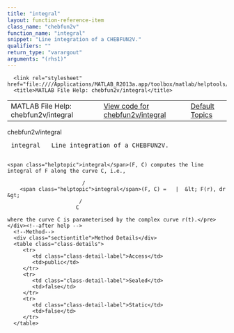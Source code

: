 ```yaml
---
title: "integral"
layout: function-reference-item
class_name: "chebfun2v"
function_name: "integral"
snippet: "Line integration of a CHEBFUN2V."
qualifiers: ""
return_type: "varargout"
arguments: "(rhs1)"
---
```


<html>
   <head>
      <meta http-equiv="Content-Type" content="text/html; charset=utf-8">
   
      <link rel="stylesheet" href="file:////Applications/MATLAB_R2013a.app/toolbox/matlab/helptools/private/helpwin.css">
      <title>MATLAB File Help: chebfun2v/integral</title>
   </head>
   <body>
      <!--Single-page help-->
      <table border="0" cellspacing="0" width="100%">
         <tr class="subheader">
            <td class="headertitle">MATLAB File Help: chebfun2v/integral</td>
            <td class="subheader-left"><a href="matlab:edit chebfun2v/integral">View code for chebfun2v/integral</a></td>
            <td class="subheader-right"><a href="matlab:helpwin">Default Topics</a></td>
         </tr>
      </table>
      <div class="title">chebfun2v/integral</div>
      <div class="helptext"><pre><!--helptext --> <span class="helptopic">integral</span>   Line integration of a CHEBFUN2V.
 
    <span class="helptopic">integral</span>(F, C) computes the line integral of F along the curve C, i.e.,
                   
                            /
        <span class="helptopic">integral</span>(F, C) =   |  &lt; F(r), dr &gt; 
                           /
                          C 
 
    where the curve C is parameterised by the complex curve r(t).</pre></div><!--after help -->
      <!--Method-->
      <div class="sectiontitle">Method Details</div>
      <table class="class-details">
         <tr>
            <td class="class-detail-label">Access</td>
            <td>public</td>
         </tr>
         <tr>
            <td class="class-detail-label">Sealed</td>
            <td>false</td>
         </tr>
         <tr>
            <td class="class-detail-label">Static</td>
            <td>false</td>
         </tr>
      </table>
   </body>
</html>
